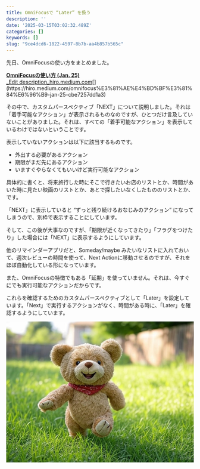 ```yaml
---
title: OmniFocusで “Later” を扱う
description: ''
date: '2025-03-15T03:02:32.489Z'
categories: []
keywords: []
slug: "9ce4dcd6-1822-4597-8b7b-aa4b857b565c"
---
```

先日、OmniFocusの使い方をまとめました。

[**OmniFocusの使い方 (Jan. 25)**  
_Edit description_hiro.medium.com](https://hiro.medium.com/omnifocus%E3%81%AE%E4%BD%BF%E3%81%84%E6%96%B9-jan-25-cbe7257dd1a3 "https://hiro.medium.com/omnifocus%E3%81%AE%E4%BD%BF%E3%81%84%E6%96%B9-jan-25-cbe7257dd1a3")[](https://hiro.medium.com/omnifocus%E3%81%AE%E4%BD%BF%E3%81%84%E6%96%B9-jan-25-cbe7257dd1a3)

その中で、カスタムパースペクティブ「NEXT」について説明しました。それは「着手可能なアクション」が表示されるものなのですが、ひとつだけ言及していないことがありました。それは、すべての「着手可能なアクション」を表示しているわけではないということです。

表示していないアクションは以下に該当するものです。

*   外出する必要があるアクション
*   期限がまだ先にあるアクション
*   いますぐやらなくてもいいけど実行可能なアクション

具体的に書くと、将来旅行した時にそこで行きたいお店のリストとか、時間があいた時に見たい映画のリストとか、あとで探したいなくしたもののリストとか、です。

「NEXT」に表示していると “ずっと残り続けるおなじみのアクション” になってしまうので、別枠で表示することにしています。

そして、この後が大事なのですが、「期限が近くなってきたり」「フラグをつけたり」した場合には「NEXT」に表示するようにしています。

他のリマインダーアプリだと、Someday/maybe みたいなリストに入れておいて、週次レビューの時間を使って、Next Actionに移動させるのですが、それをほぼ自動化している形になっています。

また、OmniFocusの特徴でもある「延期」を使っていません。それは、今すぐにでも実行可能なアクションだからです。

これらを確認するためのカスタムパースペクティブとして「Later」を設定しています。「Next」で実行するアクションがなく、時間がある時に、「Later」を確認するようにしています。

![](1__JU9LuhvNwJJACVfjyNn__gA.jpeg)
